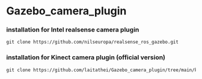 # Gazebo_camera_plugin
### installation for Intel realsense camera plugin
```XML
git clone https://github.com/nilseuropa/realsense_ros_gazebo.git
```
### installation for Kinect camera plugin (official version)
```XML
git clone https://github.com/laitathei/Gazebo_camera_plugin/tree/main/kinect
```
